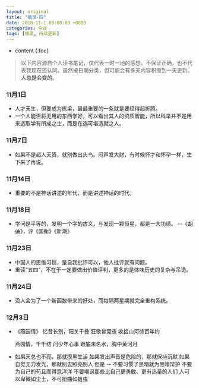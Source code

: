 ```yaml
---
layout: original
title: "摘录·四"
date: 2018-11-1 00:00:00 +0800 
categories: 杂谈
tags: [摘录, 持续更新]
---
```

* content
{:toc}

> 以下内容源自个人读书笔记，仅代表一时一地的感想，不保证正确，也不代表我现在还认同。虽然按日期分类，但可能会有多天内容积攒到一天更新。
<br> **人总是会变的**。

<!-- more -->

### 11月1日
* 人才天生，但要成为栋梁，最最重要的一条就是要经得起折腾。
* 一个人能否将无用的东西学好，可以看出其人的资质智能，所以科举并不是用来选取学有所成之士，而是在选可堪造就之人。

### 11月7日
* 如果不是超人天资，就别做出头鸟。闷声发大财，有时候怀才和怀孕一样，生下来了再说。

### 11月14日
* 重要的不是神话讲述的年代，而是讲述神话的时代。

### 11月18日
* 学问是平等的，发明一个字的古义，与发现一颗恒星，都是一大功绩。  --《胡适》，评《国衡》《新潮》

### 11月23日
* 中国人的思维习惯，是自我批评可以，他人批评就有问题。
* 重读“五四”，不在于一定要做出价值评判，更多的是体味历史的复杂与吊诡。

### 11月24日
* 没人会为了一个新函数带来的好处，而每隔两星期就完全重构系统。

### 12月3日
* 《燕园情》
    忆昔长别，阳关千叠
    狂歌曾竞夜
    收拾山河待百年约

    燕园情，千千结
    问少年心事
    眼底未名水，胸中黄河月

* 如果天总也不亮，那就摸黑生活
  如果发出声音是危险的，那就保持沉默
  如果自觉无力发光，那就别去照亮别人
  但是 -- 不要习惯了黑暗就为黑暗辩护
  不要为自己的苟且而得意洋洋
  不要嘲讽那些比自己更勇敢、更有热量的人们
  人可以卑微如尘土，不可扭曲如蛆虫

